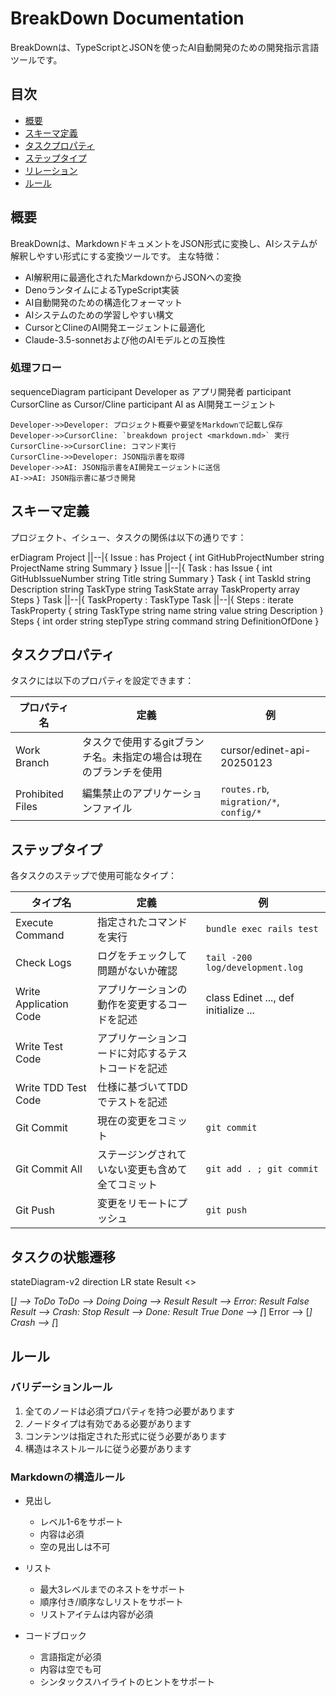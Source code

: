 # BreakDown Documentation

BreakDownは、TypeScriptとJSONを使ったAI自動開発のための開発指示言語ツールです。

## 目次

- [概要](#概要)
- [スキーマ定義](#スキーマ定義)
- [タスクプロパティ](#タスクプロパティ)
- [ステップタイプ](#ステップタイプ)
- [リレーション](#リレーション)
- [ルール](#ルール)

## 概要

BreakDownは、MarkdownドキュメントをJSON形式に変換し、AIシステムが解釈しやすい形式にする変換ツールです。
主な特徴：

- AI解釈用に最適化されたMarkdownからJSONへの変換
- DenoランタイムによるTypeScript実装
- AI自動開発のための構造化フォーマット
- AIシステムのための学習しやすい構文
- CursorとClineのAI開発エージェントに最適化
- Claude-3.5-sonnetおよび他のAIモデルとの互換性

### 処理フロー

<div class="mermaid">
sequenceDiagram
    participant Developer as アプリ開発者
    participant CursorCline as Cursor/Cline
    participant AI as AI開発エージェント

    Developer->>Developer: プロジェクト概要や要望をMarkdownで記載し保存
    Developer->>CursorCline: `breakdown project <markdown.md>` 実行
    CursorCline->>CursorCline: コマンド実行
    CursorCline->>Developer: JSON指示書を取得
    Developer->>AI: JSON指示書をAI開発エージェントに送信
    AI->>AI: JSON指示書に基づき開発
</div>

## スキーマ定義

プロジェクト、イシュー、タスクの関係は以下の通りです：

<div class="mermaid">
erDiagram
  Project ||--|{ Issue : has
  Project {
    int GitHubProjectNumber
    string ProjectName
    string Summary
  }
  Issue ||--|{ Task : has
  Issue {
    int GitHubIssueNumber
    string Title
    string Summary
  }
  Task {
    int TaskId
    string Description
    string TaskType
    string TaskState
    array TaskProperty
    array Steps
  }
  Task ||--|{ TaskProperty : TaskType
  Task ||--|{ Steps : iterate
  TaskProperty {
    string TaskType
    string name
    string value
    string Description
  }
  Steps {
    int order
    string stepType
    string command
    string DefinitionOfDone
  }
</div>

## タスクプロパティ

タスクには以下のプロパティを設定できます：

|プロパティ名| 定義| 例|
|---|---|---|
|Work Branch| タスクで使用するgitブランチ名。未指定の場合は現在のブランチを使用| cursor/edinet-api-20250123|
|Prohibited Files| 編集禁止のアプリケーションファイル| `routes.rb`, `migration/*`, `config/*` |

## ステップタイプ

各タスクのステップで使用可能なタイプ：

|タイプ名| 定義| 例|
|---|---|---|
|Execute Command| 指定されたコマンドを実行| `bundle exec rails test` |
|Check Logs| ログをチェックして問題がないか確認| `tail -200 log/development.log` |
|Write Application Code| アプリケーションの動作を変更するコードを記述| class Edinet ..., def initialize ...|
|Write Test Code| アプリケーションコードに対応するテストコードを記述||
|Write TDD Test Code| 仕様に基づいてTDDでテストを記述||
|Git Commit| 現在の変更をコミット| `git commit` |
|Git Commit All| ステージングされていない変更も含めて全てコミット| `git add . ; git commit` |
|Git Push| 変更をリモートにプッシュ| `git push` |

## タスクの状態遷移

<div class="mermaid">
stateDiagram-v2
direction LR
  state Result <<choice>>

  [*] --> ToDo
  ToDo --> Doing
  Doing --> Result
  Result --> Error: Result False
  Result --> Crash: Stop
  Result --> Done: Result True
  Done --> [*]
  Error --> [*]
  Crash --> [*]
</div>

## ルール

### バリデーションルール

1. 全てのノードは必須プロパティを持つ必要があります
2. ノードタイプは有効である必要があります
3. コンテンツは指定された形式に従う必要があります
4. 構造はネストルールに従う必要があります

### Markdownの構造ルール

- 見出し
  - レベル1-6をサポート
  - 内容は必須
  - 空の見出しは不可

- リスト
  - 最大3レベルまでのネストをサポート
  - 順序付き/順序なしリストをサポート
  - リストアイテムは内容が必須

- コードブロック
  - 言語指定が必須
  - 内容は空でも可
  - シンタックスハイライトのヒントをサポート 